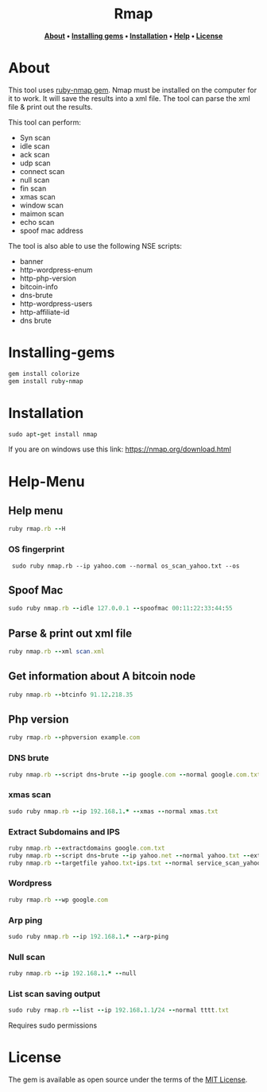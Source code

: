 <h1 align="center">Rmap</h1>
<div align="center">
  
**[About](https://github.com/Michael-Meade/Rmap/blob/main/README.md#About) • 
[Installing gems](https://github.com/Michael-Meade/Rmap/blob/main/README.md#Installing-gems) • 
[Installation](https://github.com/Michael-Meade/Rmap/blob/main/README.md#Installation) • 
[Help](https://github.com/Michael-Meade/Rmap/blob/main/README.md#Help-Menu) •
[License](https://github.com/Michael-Meade/Rmap/blob/main/README.md#License)**
</div>





# About
This tool uses <a href="https://github.com/sophsec/ruby-nmap"> ruby-nmap gem</a>. Nmap must be installed on the computer for it to work. It will save the results into a xml file. The tool can parse the xml file & print out the results.

This tool can perform:
* Syn scan
* idle scan
* ack scan
* udp scan
* connect scan
* null scan
* fin scan
* xmas scan 
* window scan
* maimon scan
* echo scan
* spoof mac address

The tool is also able to use the following NSE scripts:
* banner
* http-wordpress-enum
* http-php-version
* bitcoin-info
* dns-brute
* http-wordpress-users
* http-affiliate-id
* dns brute

# Installing-gems
```ruby
gem install colorize
gem install ruby-nmap
```

# Installation
```ruby
sudo apt-get install nmap
```
If you are on windows use this link: https://nmap.org/download.html

# Help-Menu

## Help menu
```ruby
ruby rmap.rb --H
```
### OS fingerprint
```
 sudo ruby nmap.rb --ip yahoo.com --normal os_scan_yahoo.txt --os
```
## Spoof Mac
```ruby
sudo ruby nmap.rb --idle 127.0.0.1 --spoofmac 00:11:22:33:44:55
```

## Parse & print out xml file
```ruby
ruby nmap.rb --xml scan.xml
```
## Get information about A bitcoin node
```ruby
ruby nmap.rb --btcinfo 91.12.218.35
```

## Php version
```ruby
ruby rmap.rb --phpversion example.com
```
### DNS brute
```ruby
ruby nmap.rb --script dns-brute --ip google.com --normal google.com.txt
```
### xmas scan
```ruby
sudo ruby nmap.rb --ip 192.168.1.* --xmas --normal xmas.txt
```
### Extract Subdomains and IPS
```ruby
ruby nmap.rb --extractdomains google.com.txt
ruby nmap.rb --script dns-brute --ip yahoo.net --normal yahoo.txt --extractdomains yahoo.txt
ruby nmap.rb --targetfile yahoo.txt-ips.txt --normal service_scan_yahoo.txt --service
```
### Wordpress
```ruby
ruby rmap.rb --wp google.com
```
### Arp ping
```ruby
sudo ruby nmap.rb --ip 192.168.1.* --arp-ping
```
### Null scan
```ruby
ruby nmap.rb --ip 192.168.1.* --null
```
### List scan saving output
```ruby
sudo ruby rmap.rb --list --ip 192.168.1.1/24 --normal tttt.txt
```
Requires sudo permissions

# License

The gem is available as open source under the terms of the [MIT License](https://opensource.org/licenses/MIT).

